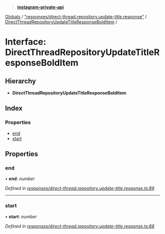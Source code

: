 > **[instagram-private-api](../README.md)**

[Globals](../README.md) / ["responses/direct-thread.repository.update-title.response"](../modules/_responses_direct_thread_repository_update_title_response_.md) / [DirectThreadRepositoryUpdateTitleResponseBoldItem](_responses_direct_thread_repository_update_title_response_.directthreadrepositoryupdatetitleresponsebolditem.md) /

# Interface: DirectThreadRepositoryUpdateTitleResponseBoldItem

## Hierarchy

* **DirectThreadRepositoryUpdateTitleResponseBoldItem**

## Index

### Properties

* [end](_responses_direct_thread_repository_update_title_response_.directthreadrepositoryupdatetitleresponsebolditem.md#end)
* [start](_responses_direct_thread_repository_update_title_response_.directthreadrepositoryupdatetitleresponsebolditem.md#start)

## Properties

###  end

• **end**: *number*

*Defined in [responses/direct-thread.repository.update-title.response.ts:89](https://github.com/dilame/instagram-private-api/blob/e9c516c/src/responses/direct-thread.repository.update-title.response.ts#L89)*

___

###  start

• **start**: *number*

*Defined in [responses/direct-thread.repository.update-title.response.ts:88](https://github.com/dilame/instagram-private-api/blob/e9c516c/src/responses/direct-thread.repository.update-title.response.ts#L88)*